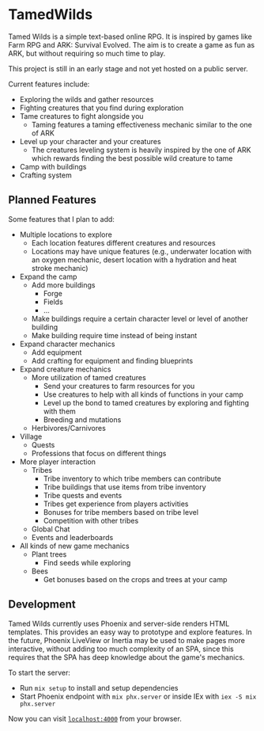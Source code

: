# TamedWilds

Tamed Wilds is a simple text-based online RPG. It is inspired by games like
Farm RPG and ARK: Survival Evolved. The aim is to create a game as fun
as ARK, but without requiring so much time to play.

This project is still in an early stage and not yet hosted on a public server.

Current features include:

- Exploring the wilds and gather resources
- Fighting creatures that you find during exploration
- Tame creatures to fight alongside you
    - Taming features a taming effectiveness mechanic similar to the one of ARK
- Level up your character and your creatures
    - The creatures leveling system is heavily inspired by the one of ARK which
      rewards finding the best possible wild creature to tame
- Camp with buildings
- Crafting system

## Planned Features

Some features that I plan to add:

- Multiple locations to explore
    - Each location features different creatures and resources
    - Locations may have unique features (e.g., underwater location with an
      oxygen mechanic, desert location with a hydration and heat stroke
      mechanic)
- Expand the camp
    - Add more buildings
        - Forge
        - Fields
        - ...
    - Make buildings require a certain character level or level of another
      building
    - Make building require time instead of being instant
- Expand character mechanics
    - Add equipment
    - Add crafting for equipment and finding blueprints
- Expand creature mechanics
    - More utilization of tamed creatures
        - Send your creatures to farm resources for you
        - Use creatures to help with all kinds of functions in your camp
        - Level up the bond to tamed creatures by exploring and fighting with
          them
        - Breeding and mutations
    - Herbivores/Carnivores
- Village
    - Quests
    - Professions that focus on different things
- More player interaction
    - Tribes
        - Tribe inventory to which tribe members can contribute
        - Tribe buildings that use items from tribe inventory
        - Tribe quests and events
        - Tribes get experience from players activities
        - Bonuses for tribe members based on tribe level
        - Competition with other tribes
    - Global Chat
    - Events and leaderboards
- All kinds of new game mechanics
    - Plant trees
        - Find seeds while exploring
    - Bees
        - Get bonuses based on the crops and trees at your camp

## Development

Tamed Wilds currently uses Phoenix and server-side renders HTML templates. This
provides an easy way to prototype and explore features. In the future, Phoenix
LiveView or Inertia may be used to make pages more interactive, without adding
too much complexity of an SPA, since this requires that the SPA has deep
knowledge about the game's mechanics.

To start the server:

- Run `mix setup` to install and setup dependencies
- Start Phoenix endpoint with `mix phx.server` or inside IEx with `iex -S mix phx.server`

Now you can visit [`localhost:4000`](http://localhost:4000) from your browser.
